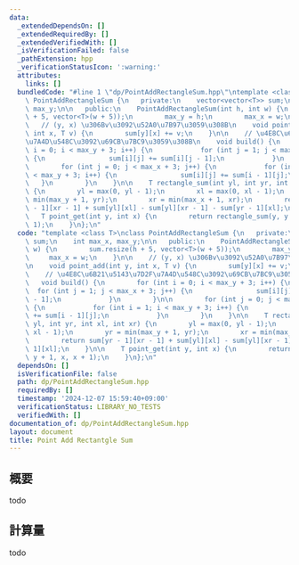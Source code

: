 ```yaml
---
data:
  _extendedDependsOn: []
  _extendedRequiredBy: []
  _extendedVerifiedWith: []
  _isVerificationFailed: false
  _pathExtension: hpp
  _verificationStatusIcon: ':warning:'
  attributes:
    links: []
  bundledCode: "#line 1 \"dp/PointAddRectangleSum.hpp\"\ntemplate <class T>\nclass\
    \ PointAddRectangleSum {\n   private:\n    vector<vector<T>> sum;\n    int max_x,\
    \ max_y;\n\n   public:\n    PointAddRectangleSum(int h, int w) {\n        sum.resize(h\
    \ + 5, vector<T>(w + 5));\n        max_y = h;\n        max_x = w;\n    }\n\n \
    \   // (y, x) \u306Bv\u3092\u52A0\u7B97\u3059\u308B\n    void point_add(int y,\
    \ int x, T v) {\n        sum[y][x] += v;\n    }\n\n    // \u4E8C\u6B21\u5143\u7D2F\
    \u7A4D\u548C\u3092\u69CB\u7BC9\u3059\u308B\n    void build() {\n        for (int\
    \ i = 0; i < max_y + 3; i++) {\n            for (int j = 1; j < max_x + 3; j++)\
    \ {\n                sum[i][j] += sum[i][j - 1];\n            }\n        }\n\n\
    \        for (int j = 0; j < max_x + 3; j++) {\n            for (int i = 1; i\
    \ < max_y + 3; i++) {\n                sum[i][j] += sum[i - 1][j];\n         \
    \   }\n        }\n    }\n\n    T rectangle_sum(int yl, int yr, int xl, int xr)\
    \ {\n        yl = max(0, yl - 1);\n        xl = max(0, xl - 1);\n        yr =\
    \ min(max_y + 1, yr);\n        xr = min(max_x + 1, xr);\n        return sum[yr\
    \ - 1][xr - 1] + sum[yl][xl] - sum[yl][xr - 1] - sum[yr - 1][xl];\n    }\n\n \
    \   T point_get(int y, int x) {\n        return rectangle_sum(y, y + 1, x, x +\
    \ 1);\n    }\n};\n"
  code: "template <class T>\nclass PointAddRectangleSum {\n   private:\n    vector<vector<T>>\
    \ sum;\n    int max_x, max_y;\n\n   public:\n    PointAddRectangleSum(int h, int\
    \ w) {\n        sum.resize(h + 5, vector<T>(w + 5));\n        max_y = h;\n   \
    \     max_x = w;\n    }\n\n    // (y, x) \u306Bv\u3092\u52A0\u7B97\u3059\u308B\
    \n    void point_add(int y, int x, T v) {\n        sum[y][x] += v;\n    }\n\n\
    \    // \u4E8C\u6B21\u5143\u7D2F\u7A4D\u548C\u3092\u69CB\u7BC9\u3059\u308B\n \
    \   void build() {\n        for (int i = 0; i < max_y + 3; i++) {\n          \
    \  for (int j = 1; j < max_x + 3; j++) {\n                sum[i][j] += sum[i][j\
    \ - 1];\n            }\n        }\n\n        for (int j = 0; j < max_x + 3; j++)\
    \ {\n            for (int i = 1; i < max_y + 3; i++) {\n                sum[i][j]\
    \ += sum[i - 1][j];\n            }\n        }\n    }\n\n    T rectangle_sum(int\
    \ yl, int yr, int xl, int xr) {\n        yl = max(0, yl - 1);\n        xl = max(0,\
    \ xl - 1);\n        yr = min(max_y + 1, yr);\n        xr = min(max_x + 1, xr);\n\
    \        return sum[yr - 1][xr - 1] + sum[yl][xl] - sum[yl][xr - 1] - sum[yr -\
    \ 1][xl];\n    }\n\n    T point_get(int y, int x) {\n        return rectangle_sum(y,\
    \ y + 1, x, x + 1);\n    }\n};\n"
  dependsOn: []
  isVerificationFile: false
  path: dp/PointAddRectangleSum.hpp
  requiredBy: []
  timestamp: '2024-12-07 15:59:40+09:00'
  verificationStatus: LIBRARY_NO_TESTS
  verifiedWith: []
documentation_of: dp/PointAddRectangleSum.hpp
layout: document
title: Point Add Rectantgle Sum
---
```


## 概要

todo

## 計算量
todo